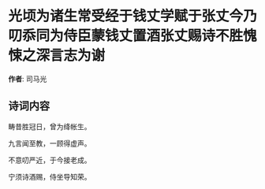 # 光顷为诸生常受经于钱丈学赋于张丈今乃叨忝同为侍臣蒙钱丈置酒张丈赐诗不胜愧悚之深言志为谢

**作者**: 司马光

## 诗词内容

畴昔胜冠日，曾为绛帐生。

九言闻至教，一顾得虚声。

不意叨严近，于今接老成。

宁须诗酒赐，侍坐导知荣。

